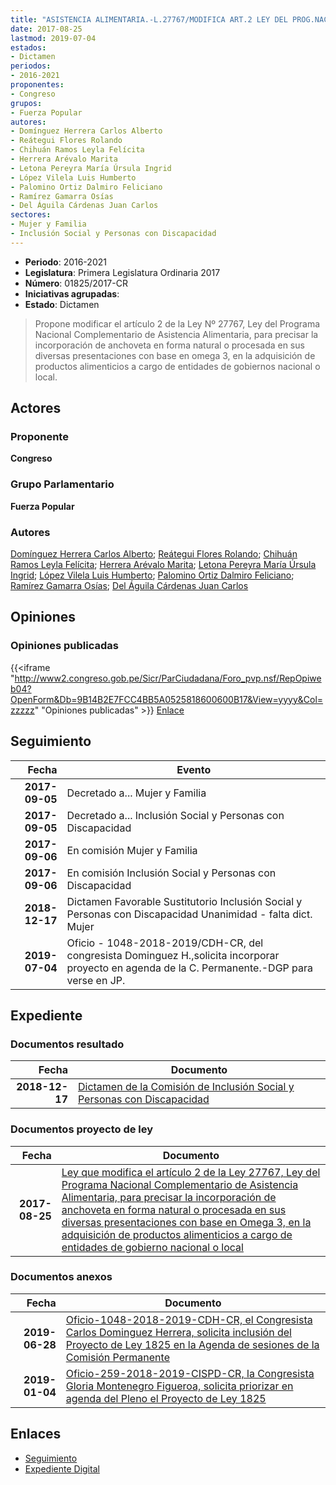 ```yaml
---
title: "ASISTENCIA ALIMENTARIA.-L.27767/MODIFICA ART.2 LEY DEL PROG.NAC..."
date: 2017-08-25
lastmod: 2019-07-04
estados:
- Dictamen
periodos:
- 2016-2021
proponentes:
- Congreso
grupos:
- Fuerza Popular
autores:
- Domínguez Herrera Carlos Alberto
- Reátegui Flores Rolando
- Chihuán Ramos Leyla Felícita
- Herrera Arévalo Marita
- Letona Pereyra María Úrsula Ingrid
- López Vilela Luis Humberto
- Palomino Ortiz Dalmiro Feliciano
- Ramírez Gamarra Osías
- Del Águila Cárdenas Juan Carlos
sectores:
- Mujer y Familia
- Inclusión Social y Personas con Discapacidad
---
```

- **Periodo**: 2016-2021
- **Legislatura**: Primera Legislatura Ordinaria 2017
- **Número**: 01825/2017-CR
- **Iniciativas agrupadas**: 
- **Estado**: Dictamen

> Propone modificar el artículo 2 de la Ley Nº 27767, Ley del Programa Nacional Complementario de Asistencia Alimentaria, para precisar la incorporación de anchoveta en forma natural o procesada en sus diversas presentaciones con base en omega 3, en la adquisición de productos alimenticios a cargo de entidades de gobiernos nacional o local.


## Actores

### Proponente

**Congreso**

### Grupo Parlamentario

**Fuerza Popular**

### Autores

[Domínguez Herrera Carlos Alberto](mailto:mailto:cdominguez@congreso.gob.pe); [Reátegui Flores Rolando](mailto:mailto:rreategui@congreso.gob.pe); [Chihuán Ramos Leyla Felícita](mailto:mailto:lchihuan@congreso.gob.pe); [Herrera Arévalo Marita](mailto:mailto:mherrera@congreso.gob.pe); [Letona Pereyra María Úrsula Ingrid](mailto:mailto:mletona@congreso.gob.pe); [López Vilela Luis Humberto](mailto:mailto:llopezv@congreso.gob.pe); [Palomino Ortiz Dalmiro Feliciano](mailto:mailto:dfpalomino@congreso.gob.pe); [Ramírez Gamarra Osías](mailto:mailto:oramirez@congreso.gob.pe); [Del Águila Cárdenas Juan Carlos](mailto:mailto:jdelaguila@congreso.gob.pe)

## Opiniones

### Opiniones publicadas

{{<iframe "http://www2.congreso.gob.pe/Sicr/ParCiudadana/Foro_pvp.nsf/RepOpiweb04?OpenForm&Db=9B14B2E7FCC4BB5A0525818600600B17&View=yyyy&Col=zzzzz" "Opiniones publicadas" >}}
[Enlace](http://www2.congreso.gob.pe/Sicr/ParCiudadana/Foro_pvp.nsf/RepOpiweb04?OpenForm&Db=9B14B2E7FCC4BB5A0525818600600B17&View=yyyy&Col=zzzzz)


## Seguimiento

| Fecha | Evento |
|------:|--------|
| **2017-09-05** | Decretado a... Mujer y Familia |
| **2017-09-05** | Decretado a... Inclusión Social y Personas con Discapacidad |
| **2017-09-06** | En comisión Mujer y Familia |
| **2017-09-06** | En comisión Inclusión Social y Personas con Discapacidad |
| **2018-12-17** | Dictamen Favorable Sustitutorio Inclusión Social y Personas con Discapacidad Unanimidad - falta dict. Mujer |
| **2019-07-04** | Oficio - 1048-2018-2019/CDH-CR, del congresista Dominguez H.,solicita incorporar proyecto en agenda de la C. Permanente.-DGP para verse en JP. |

## Expediente

### Documentos resultado

| Fecha | Documento |
|------:|-----------|
| **2018-12-17** | [Dictamen de la Comisión de Inclusión Social y Personas con Discapacidad](http://www.leyes.congreso.gob.pe/Documentos/2016_2021/Dictamenes/Proyectos_de_Ley/01825DC13MAY20181217.pdf) |

### Documentos proyecto de ley

| Fecha | Documento |
|------:|-----------|
| **2017-08-25** | [Ley que modifica el artículo 2 de la Ley 27767, Ley del Programa Nacional Complementario de Asistencia Alimentaria, para precisar la incorporación de anchoveta en forma natural o procesada en sus diversas presentaciones con base en Omega 3, en la adquisición de productos alimenticios a cargo de entidades de gobierno nacional o local](http://www.leyes.congreso.gob.pe/Documentos/2016_2021/Proyectos_de_Ley_y_de_Resoluciones_Legislativas/PL0182520170825.pdf) |

### Documentos anexos

| Fecha | Documento |
|------:|-----------|
| **2019-06-28** | [Oficio-1048-2018-2019-CDH-CR, el Congresista Carlos Dominguez Herrera, solicita inclusión del Proyecto de Ley 1825 en la Agenda de sesiones de la Comisión Permanente](http://www.leyes.congreso.gob.pe/Documentos/2016_2021/Oficios/Congresistas/OFICIO-1048-2018-2019-CDH-CR.pdf) |
| **2019-01-04** | [Oficio-259-2018-2019-CISPD-CR, la Congresista Gloria Montenegro Figueroa, solicita priorizar en agenda del Pleno el Proyecto de Ley 1825](http://www.leyes.congreso.gob.pe/Documentos/2016_2021/Oficios/Comisiones_Ordinarias/OFICIO-259-2018-2019-CISPD-CR.pdf) |

## Enlaces

- [Seguimiento](http://www2.congreso.gob.pe/Sicr/TraDocEstProc/CLProLey2016.nsf/f7fff46988ca05b1052578e100829cc7/7af18a1c9aa7720205258187005c7ade?OpenDocument)
- [Expediente Digital](http://www2.congreso.gob.pe/Sicr/TraDocEstProc/CLProLey2016.nsf/f7fff46988ca05b1052578e100829cc7/7af18a1c9aa7720205258187005c7ade?OpenDocument&Click=05257FB7005EB655.eb71d0cf91d8294e05256cdf006b5706/$Body/0.1C6C)

